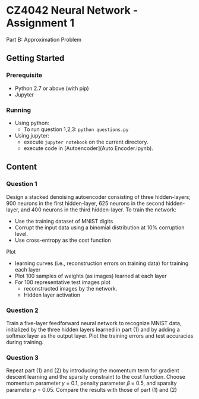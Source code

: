 # CZ4042 Neural Network - Assignment 1

Part B: Approximation Problem

## Getting Started

### Prerequisite

- Python 2.7 or above (with pip)
- Jupyter

### Running

- Using python:
  - To run question 1,2,3: `python questions.py`
- Using jupyter:
  - execute `jupyter notebook` on the current directory.
  - execute code in [Autoencoder](Auto Encoder.ipynb).

## Content

### Question 1
Design a stacked denoising autoencoder consisting of three hidden-layers; 900 neurons in the
first hidden-layer, 625 neurons in the second hidden-layer, and 400 neurons in the third
hidden-layer. To train the network:

- Use the training dataset of MNIST digits
- Corrupt the input data using a binomial distribution at 10% corruption level.
- Use cross-entropy as the cost function

Plot
- learning curves (i.e., reconstruction errors on training data) for training each layer
- Plot 100 samples of weights (as images) learned at each layer
- For 100 representative test images plot
  - reconstructed images by the network.
  - Hidden layer activation
### Question 2

Train a five-layer feedforward neural network to recognize MNIST data, initialized by the three
hidden layers learned in part (1) and by adding a softmax layer as the output layer. Plot the
training errors and test accuracies during training.

### Question 3

Repeat part (1) and (2) by introducing the momentum term for gradient descent learning and
the sparsity constraint to the cost function. Choose momentum parameter 𝛾 = 0.1, penalty
parameter 𝛽 = 0.5, and sparsity parameter 𝜌 = 0.05. Compare the results with those of part
(1) and (2)

